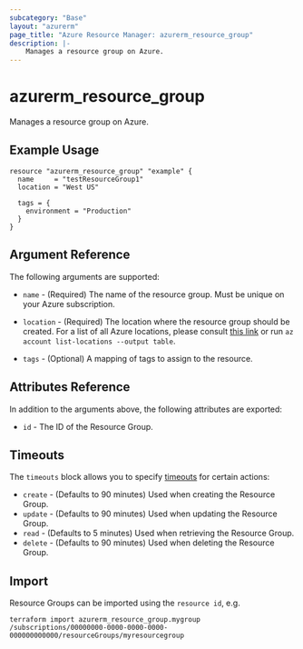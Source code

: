 ```yaml
---
subcategory: "Base"
layout: "azurerm"
page_title: "Azure Resource Manager: azurerm_resource_group"
description: |-
    Manages a resource group on Azure.
---
```


# azurerm_resource_group

Manages a resource group on Azure.

## Example Usage

```hcl
resource "azurerm_resource_group" "example" {
  name     = "testResourceGroup1"
  location = "West US"

  tags = {
    environment = "Production"
  }
}
```

## Argument Reference

The following arguments are supported:

* `name` - (Required) The name of the resource group. Must be unique on your
    Azure subscription.

* `location` - (Required) The location where the resource group should be created.
    For a list of all Azure locations, please consult [this link](http://azure.microsoft.com/en-us/regions/) or run `az account list-locations --output table`.

* `tags` - (Optional) A mapping of tags to assign to the resource.

## Attributes Reference

In addition to the arguments above, the following attributes are exported:

* `id` - The ID of the Resource Group.


## Timeouts

The `timeouts` block allows you to specify [timeouts](https://www.terraform.io/docs/configuration/resources.html#timeouts) for certain actions:

* `create` - (Defaults to 90 minutes) Used when creating the Resource Group.
* `update` - (Defaults to 90 minutes) Used when updating the Resource Group.
* `read` - (Defaults to 5 minutes) Used when retrieving the Resource Group.
* `delete` - (Defaults to 90 minutes) Used when deleting the Resource Group.

## Import

Resource Groups can be imported using the `resource id`, e.g.

```shell
terraform import azurerm_resource_group.mygroup /subscriptions/00000000-0000-0000-0000-000000000000/resourceGroups/myresourcegroup
```
